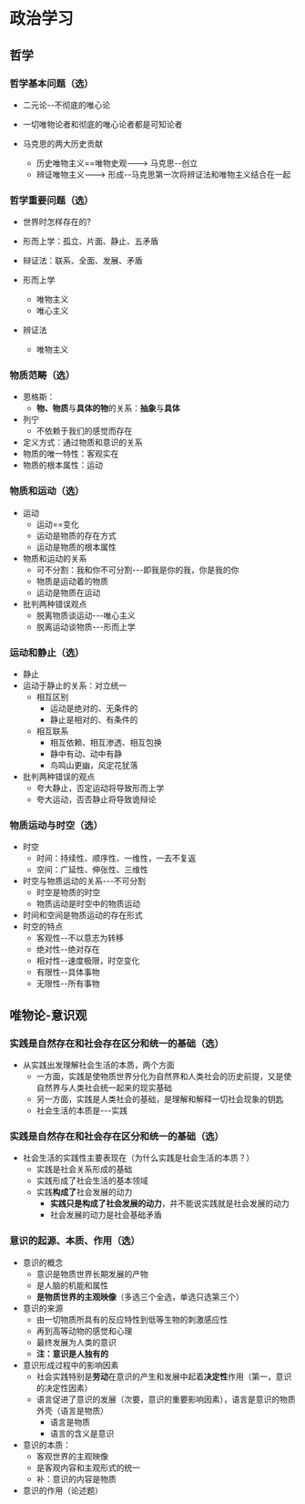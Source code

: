 # 政治学习

## 哲学

### 哲学基本问题（选）

* 二元论--不彻底的唯心论
* 一切唯物论者和彻底的唯心论者都是可知论者

* 马克思的两大历史贡献
  * 历史唯物主义==唯物史观---> 马克思--创立
  * 辨证唯物主义---> 形成--马克思第一次将辨证法和唯物主义结合在一起
 
### 哲学重要问题（选）

- 世界时怎样存在的?

* 形而上学：孤立、片面、静止、五矛盾
* 辩证法：联系、全面、发展、矛盾



* 形而上学
  * 唯物主义
  * 唯心主义
* 辨证法
  * 唯物主义


### 物质范畴（选）

* 恩格斯：
  - **物、物质**与**具体的物**的关系：**抽象**与**具体**
* 列宁
  - 不依赖于我们的感觉而存在
* 定义方式：通过物质和意识的关系
* 物质的唯一特性：客观实在
* 物质的根本属性：运动


### 物质和运动（选）

* 运动
  * 运动==变化
  * 运动是物质的存在方式
  * 运动是物质的根本属性
* 物质和运动的关系
  * 可不分割：我和你不可分割---即我是你的我，你是我的你
  * 物质是运动着的物质
  * 运动是物质在运动
* 批判两种错误观点
  * 脱离物质谈运动---唯心主义
  * 脱离运动谈物质---形而上学
  
  
### 运动和静止（选）

* 静止
* 运动于静止的关系：对立统一
  * 相互区别
    * 运动是绝对的、无条件的
    * 静止是相对的、有条件的
  * 相互联系
    * 相互依赖、相互渗透、相互包换
    * 静中有动、动中有静
    * 鸟鸣山更幽，风定花犹落
* 批判两种错误的观点
  * 夸大静止，否定运动将导致形而上学
  * 夸大运动，否否静止将导致诡辩论
  
### 物质运动与时空（选）
* 时空
  * 时间：持续性、顺序性、一维性，一去不复返
  * 空间：广延性、伸张性、三维性
* 时空与物质运动的关系---不可分割
  * 时空是物质的时空
  * 物质运动是时空中的物质运动
* 时间和空间是物质运动的存在形式
* 时空的特点
  * 客观性--不以意志为转移
  * 绝对性--绝对存在
  * 相对性--速度极限，时空变化
  * 有限性--具体事物
  * 无限性--所有事物


## 唯物论-意识观

### 实践是自然存在和社会存在区分和统一的基础（选）
- 从实践出发理解社会生活的本质，两个方面
  * 一方面，实践是使物质世界分化为自然界和人类社会的历史前提，又是使自然界与人类社会统一起来的现实基础
  * 另一方面，实践是人类社会的基础，是理解和解释一切社会现象的钥匙
  * 社会生活的本质是---实践

### 实践是自然存在和社会存在区分和统一的基础（选）
- 社会生活的实践性主要表现在（为什么实践是社会生活的本质？）
  * 实践是社会关系形成的基础
  * 实践形成了社会生活的基本领域
  * 实践**构成了**社会发展的动力
    * **实践只是构成了社会发展的动力**，并不能说实践就是社会发展的动力
    * 社会发展的动力是社会基础矛盾
    
    
### 意识的起源、本质、作用（选）

* 意识的概念
  * 意识是物质世界长期发展的产物
  * 是人脑的机能和属性
  * **是物质世界的主观映像**（多选三个全选，单选只选第三个）
* 意识的来源
  * 由一切物质所具有的反应特性到低等生物的刺激感应性
  * 再到高等动物的感觉和心理
  * 最终发展为人类的意识
  * **注：意识是人独有的**
* 意识形成过程中的影响因素
  * 社会实践特别是**劳动**在意识的产生和发展中起着**决定性**作用（第一，意识的决定性因素）
  * 语言促进了意识的发展（次要，意识的重要影响因素），语言是意识的物质外壳（语言是物质）
    * 语言是物质
    * 语言的含义是意识
* 意识的本质：
  * 客观世界的主观映像
  * 是客观内容和主观形式的统一
  * 补：意识的内容是物质
* <span color="red">意识的作用</span>（论述题）















